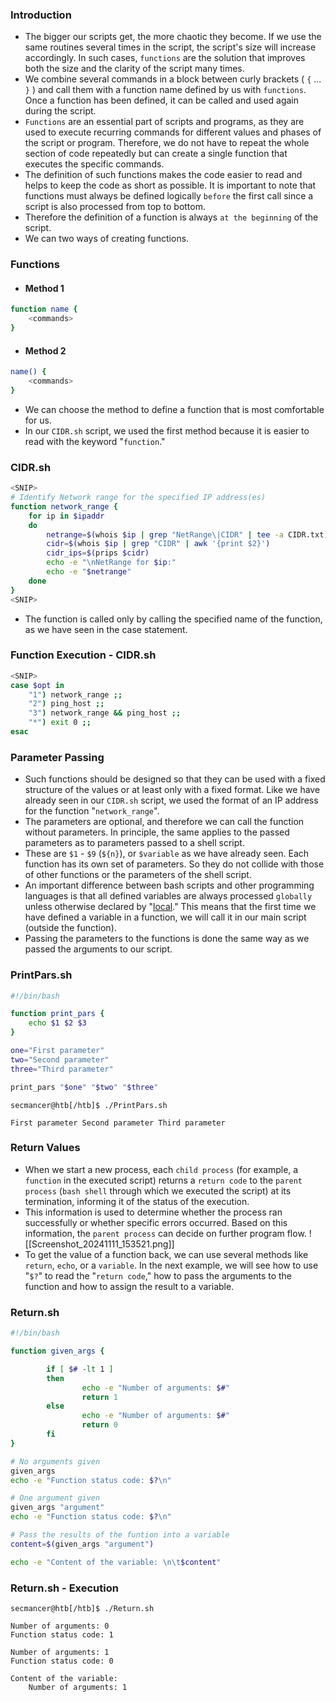 ### Introduction
- The bigger our scripts get, the more chaotic they become. If we use the same routines several times in the script, the script's size will increase accordingly. In such cases, `functions` are the solution that improves both the size and the clarity of the script many times. 
- We combine several commands in a block between curly brackets ( `{` ... `}` ) and call them with a function name defined by us with `functions`. Once a function has been defined, it can be called and used again during the script.
- `Functions` are an essential part of scripts and programs, as they are used to execute recurring commands for different values and phases of the script or program. Therefore, we do not have to repeat the whole section of code repeatedly but can create a single function that executes the specific commands. 
- The definition of such functions makes the code easier to read and helps to keep the code as short as possible. It is important to note that functions must always be defined logically `before` the first call since a script is also processed from top to bottom. 
- Therefore the definition of a function is always `at the beginning` of the script.
- We can two ways of creating functions.



### Functions
- #### Method 1
```bash
function name {
	<commands>
}
```
- #### Method 2
```bash
name() {
	<commands>
}
```
- We can choose the method to define a function that is most comfortable for us.
- In our `CIDR.sh` script, we used the first method because it is easier to read with the keyword "`function`."



### CIDR.sh
```bash
<SNIP>
# Identify Network range for the specified IP address(es)
function network_range {
	for ip in $ipaddr
	do
		netrange=$(whois $ip | grep "NetRange\|CIDR" | tee -a CIDR.txt)
		cidr=$(whois $ip | grep "CIDR" | awk '{print $2}')
		cidr_ips=$(prips $cidr)
		echo -e "\nNetRange for $ip:"
		echo -e "$netrange"
	done
}
<SNIP>
```
- The function is called only by calling the specified name of the function, as we have seen in the case statement.



### Function Execution - CIDR.sh
```bash
<SNIP>
case $opt in
	"1") network_range ;;
	"2") ping_host ;;
	"3") network_range && ping_host ;;
	"*") exit 0 ;;
esac
```



### Parameter Passing
- Such functions should be designed so that they can be used with a fixed structure of the values or at least only with a fixed format. Like we have already seen in our `CIDR.sh` script, we used the format of an IP address for the function "`network_range`". 
- The parameters are optional, and therefore we can call the function without parameters. In principle, the same applies to the passed parameters as to parameters passed to a shell script. 
- These are `$1` - `$9` (`${n}`), or `$variable` as we have already seen. Each function has its own set of parameters. So they do not collide with those of other functions or the parameters of the shell script.
- An important difference between bash scripts and other programming languages is that all defined variables are always processed `globally` unless otherwise declared by "[local](https://www.tldp.org/LDP/abs/html/localvar.html)." This means that the first time we have defined a variable in a function, we will call it in our main script (outside the function). 
- Passing the parameters to the functions is done the same way as we passed the arguments to our script.



### PrintPars.sh
```bash
#!/bin/bash

function print_pars {
	echo $1 $2 $3
}

one="First parameter"
two="Second parameter"
three="Third parameter"

print_pars "$one" "$two" "$three"
```
```shell-session
secmancer@htb[/htb]$ ./PrintPars.sh

First parameter Second parameter Third parameter
```


### Return Values
- When we start a new process, each `child process` (for example, a `function` in the executed script) returns a `return code` to the `parent process` (`bash shell` through which we executed the script) at its termination, informing it of the status of the execution. 
- This information is used to determine whether the process ran successfully or whether specific errors occurred. Based on this information, the `parent process` can decide on further program flow.
![[Screenshot_20241111_153521.png]]
- To get the value of a function back, we can use several methods like `return`, `echo`, or a `variable`. In the next example, we will see how to use "`$?`" to read the "`return code`," how to pass the arguments to the function and how to assign the result to a variable.


### Return.sh
```bash
#!/bin/bash

function given_args {

        if [ $# -lt 1 ]
        then
                echo -e "Number of arguments: $#"
                return 1
        else
                echo -e "Number of arguments: $#"
                return 0
        fi
}

# No arguments given
given_args
echo -e "Function status code: $?\n"

# One argument given
given_args "argument"
echo -e "Function status code: $?\n"

# Pass the results of the funtion into a variable
content=$(given_args "argument")

echo -e "Content of the variable: \n\t$content"
```



### Return.sh - Execution
```shell-session
secmancer@htb[/htb]$ ./Return.sh

Number of arguments: 0
Function status code: 1

Number of arguments: 1
Function status code: 0

Content of the variable:
    Number of arguments: 1
```